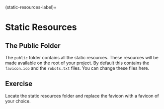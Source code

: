 (static-resources-label)=

# Static Resources

## The Public Folder

The `public` folder contains all the static resources.
These resources will be made available on the root of your project.
By default this contains the `favicon.ico` and the `robots.txt` files.
You can change these files here.

## Exercise

Locate the static resources folder and replace the favicon with a favicon of your choice.
